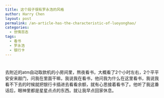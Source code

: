 ```yaml
---
title: 这个段子很有罗永浩的风格
author: Harry Chen
layout: post
permalink: /an-article-has-the-characteristic-of-luoyonghao/
categories:
  - 世情百态
tags:
  - 看书
  - 罗永浩
  - 银行卡
---
```

# 

去附近的atm自动取款机的小房间里，熬夜看书，大概看了2个小时左右，2个平平安安来敲门，问我在里面干嘛，我说我在看书，他问我为什么在这里看书，我说我看不下去的时候就把银行卡插进去看看余额，就有心思接着看书了。他听了我这番话后，眼神里都是星星点点的东西。就让我早点回家休息。